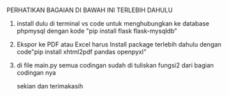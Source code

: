 PERHATIKAN BAGAIAN DI BAWAH INI TERLEBIH DAHULU

1. install dulu di terminal vs code untuk menghubungkan ke database phpmysql dengan kode "pip install flask flask-mysqldb"
2. Ekspor ke PDF atau Excel harus Install package terlebih dahulu dengan code"pip install xhtml2pdf pandas openpyxl"
3. di file main.py semua codingan sudah di tuliskan fungsi2 dari bagian codingan nya

   sekian dan terimakasih
   


